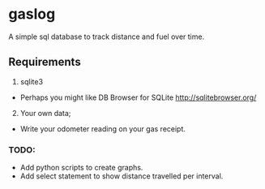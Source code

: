 # gaslog
A simple sql database to track distance and fuel over time.

## Requirements
1. sqlite3
  * Perhaps you might like DB Browser for SQLite http://sqlitebrowser.org/
2. Your own data;
  * Write your odometer reading on your gas receipt.

### TODO:
  * Add python scripts to create graphs.
  * Add select statement to show distance travelled per interval.
